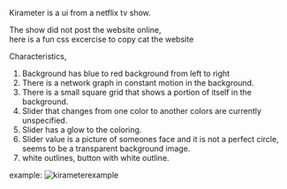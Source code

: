 Kirameter is a ui from a netflix tv show. 

The show did not post the website online,<br/>
here is a fun css excercise to copy cat the website 

Characteristics, 

1) Background has blue to red background from left to right
2) There is a network graph in constant motion in the background.
3) There is a small square grid that shows a portion of itself in the background.
4) Slider that changes from one color to another colors are currently unspecified.
5) Slider has a glow to the coloring.
6) Slider value is a picture of someones face and it is not a perfect circle, seems to be a transparent background image.
7) white outlines, button with white outline.

example: 
![kirameterexample](https://user-images.githubusercontent.com/11463275/91585234-c8c88b00-e921-11ea-90b3-ac10eac35cce.png)
